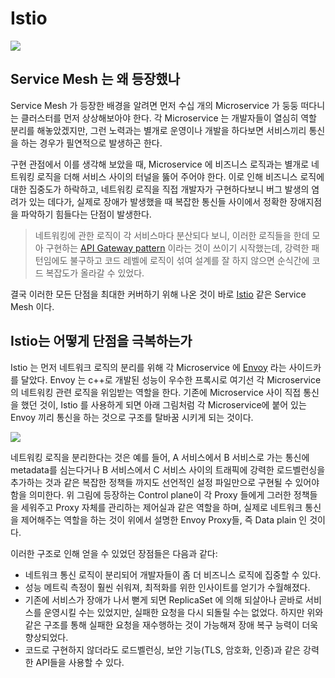 # Istio

![](https://daddyprogrammer.org/wp-content/uploads/2020/09/istio-logo-696x409.png)

## Service Mesh 는 왜 등장했나

Service Mesh 가 등장한 배경을 알려면 먼저 수십 개의 Microservice 가 둥둥 떠다니는 클러스터를 먼저 상상해보아야 한다.
각 Microservice 는 개발자들이 열심히 역할 분리를 해놓았겠지만, 그런 노력과는 별개로 운영이나 개발을 하다보면 서비스끼리 통신을
하는 경우가 필연적으로 발생하곤 한다.

구현 관점에서 이를 생각해 보았을 때, Microservice 에 비즈니스 로직과는 별개로 네트워킹 로직을 더해 서비스 사이의 터널을
뚫어 주어야 한다. 이로 인해 비즈니스 로직에 대한 집중도가 하락하고, 네트워킹 로직을 직접 개발자가 구현하다보니 버그 발생의 염려가
있는 데다가, 실제로 장애가 발생했을 때 복잡한 통신들 사이에서 정확한 장애지점을 파악하기 힘들다는 단점이 발생한다.

> 네트워킹에 관한 로직이 각 서비스마다 분산되다 보니, 이러한 로직들을 한데 모아 구현하는 [API Gateway pattern](https://microservices.io/patterns/apigateway.html)
> 이라는 것이 쓰이기 시작했는데, 강력한 패턴임에도 불구하고 코드 레벨에 로직이 섞여 설계를 잘 하지 않으면 순식간에 코드 복잡도가 올라갈 수 있었다.

결국 이러한 모든 단점을 최대한 커버하기 위해 나온 것이 바로 [Istio](https://istio.io/) 같은 Service Mesh 이다.

## Istio는 어떻게 단점을 극복하는가

Istio 는 먼저 네트워크 로직의 분리를 위해 각 Microservice 에 [Envoy](https://www.envoyproxy.io/) 라는 사이드카를 달았다.
Envoy 는 c++로 개발된 성능이 우수한 프록시로 여기선 각 Microservice 의 네트워킹 관련 로직을 위임받는 역할을 한다.
기존에 Microservice 사이 직접 통신을 했던 것이, Istio 를 사용하게 되면 아래 그림처럼 각 Microservice에 붙어 있는 Envoy
끼리 통신을 하는 것으로 구조를 탈바꿈 시키게 되는 것이다.

![](https://istio.io/latest/docs/ops/deployment/architecture/arch.svg)

네트워킹 로직을 분리한다는 것은 예를 들어, A 서비스에서 B 서비스로 가는 통신에 metadata를 심는다거나 B 서비스에서 C 서비스 사이의
트래픽에 강력한 로드벨런싱을 추가하는 것과 같은 복잡한 정책들 까지도 선언적인 설정 파일만으로 구현될 수 있어야 함을 의미한다.
위 그림에 등장하는 Control plane이 각 Proxy 들에게 그러한 정책들을 세워주고 Proxy 자체를 관리하는 제어실과 같은 역할을 하며,
실제로 네트워크 통신을 제어해주는 역할을 하는 것이 위에서 설명한 Envoy Proxy들, 즉 Data plain 인 것이다.

이러한 구조로 인해 얻을 수 있었던 장점들은 다음과 같다:

- 네트워크 통신 로직이 분리되어 개발자들이 좀 더 비즈니스 로직에 집중할 수 있다.
- 성능 메트릭 측정이 훨씬 쉬워져, 최적화를 위한 인사이트를 얻기가 수월해졌다.
- 기존에 서비스가 장애가 나서 뻗게 되면 ReplicaSet 에 의해 되살아나 곧바로 서비스를 운영시킬 수는 있었지만, 실패한 요청을
다시 되돌릴 수는 없었다. 하지만 위와 같은 구조를 통해 실패한 요청을 재수행하는 것이 가능해져 장애 복구 능력이 더욱 향상되었다.
- 코드로 구현하지 않더라도 로드벨런싱, 보안 기능(TLS, 암호화, 인증)과 같은 강력한 API들을 사용할 수 있다.

